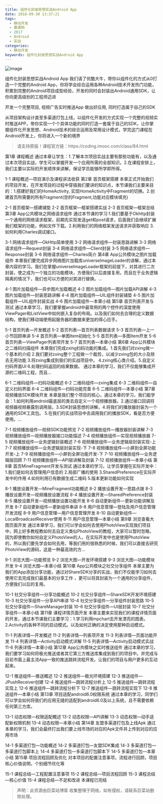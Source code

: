 ```yaml
---
title: 组件化封装思想实战Android App
date: 2018-09-30 13:37:21
tags:
  - 移动开发
  - 慕课网
  - 2017
  - Android
  - 实战
categories:
  - 移动开发
keywords: 组件化封装思想实战Android App
---
```

![image](http://szimg.mukewang.com/589c0e990001ac9505400300-360-202.jpg)

组件化封装思想实战Android App
我们请了优酷大牛，带你以组件化的方式从0打造一个完整的Android App，你将学会综合运用各种Android技术开发热门功能，积累到完整的Android项目成型经验，开发的同时会封装出Android通用SDK，让你向更高级别的工程师迈进

开发一个完整项目, 视频广告实时推送App
做出好应用, 同时打造属于自己的SDK

从项目架构设计直至多渠道打包上线，以组件化开发的方式实现一个完整的视频实时推送APP，带你实现一个个具体功能的同时打造一套属于自己的SDK，让你掌握组件化开发思想、Android技术的综合运用及常用设计模式，学完这门课程在Android开发上，你将进入一个新的境界

<!-- more -->
<blockquote class="blockquote-center">
请支持原版！课程官方链：https://coding.imooc.com/class/84.html</blockquote>
</blockquote>


第1章 课程概述
通过本章让学生：1.了解本次项目实战主要有那些功能有，以及通过本次项目实战，学生可以掌握开发一个应用所需的全部知识。2.在课程安排上，我们主要以实际的开发顺序来讲解，保证学员能够所学即所得。

1-1 课程概述—项目演示及课程讲法收获
第2章 首页框架搭建
本章正式开始我们的项目开发，在开发项目的过程中穿插我们要讲的知识点，本节课我们主要来目的：1.搭建好我们的HomeActivity, 实现HomeActivity中Fragment的切换。2.创建首页所需要的所有Fragment(空的Fragment,功能对应模块填充)

2-1 首页框架—搭建铺垫
2-2 首页框架—框架搭建实战
2-3 首页框架—框架总结
第3章 App公共模块之网络请求组件
通过本节课的学习:1.我们要基于Okhttp封装一个通用的网络请求框架，前期先实现发送get和post请求，后面我们会继续扩展我们框架的功能，例如文件下载。2.利用我们的网络框架发送请求并获取响应 3.如何利用Charles调试接口。

3-1 网络请求组件—OkHttp简单使用
3-2 网络请求组件—封装思路讲解
3-3 网络请求组件—Request封装
3-4 网络请求组件—Client封装
3-5 网络请求组件—Response封装
3-6 网络请求组件—Charles简介
第4章 App公共模块之图片加载组件
本章我们要完成异步网络图片加载库universeImageLoader的讲解，通过本章内容的学习。我们在掌握universeImageLoader框架的前提下，对其进行二次封装，使之成为一个独立的功能模块，方便我们以后直接复用，而且在于业务逻辑隔离的情况下，我们也可以方便的对其进行替换。...

4-1 图片加载组件—异步图片加载概述
4-2 图片加载组件—图片加载API讲解
4-3 图片加载组件—封装思路讲解
4-4 图片加载组件—UIL组件封装铺垫
4-5 图片加载组件—UIL组件封装实战
4-6 图片加载组件—本章小结
第5章 首页列表开发与测试
通过本章学习，我们要掌握android中最常用的两个控件的深度使用ViewPager和ListView中如何嵌入复杂的布局。以及我们如何去合理的定义数据结构，使我们移动端使用起服务器的数据来更加的得心应手。

5-1 首页列表—开发概述
5-2 首页列表—首页列表数据请求
5-3 首页列表—上一小节回顾串讲
5-4 首页列表—单图Item初始化
5-5 首页列表—多图Item开发
5-6 首页列表—ViewPager列表项开发
5-7 首页列表—本章小结
第6章 App公共模块之二维码扫描组件
本章我们完成zxing扫码功能的集成。1.首先我们对zxing做一个基本的介绍 2.我们要对zxing整个工程做一个裁剪，以减少zxing包的大小及除去无用功能 3.将zxing集成到我们的实战项目中。 4.zxing核心类介绍。5.自定义扫码界面UI 6.处理扫码返回的结果数据。 通过本章的学习，我们不仅能够集成开源的二维码工程，而且...

6-1 二维码组件—扫码功能概述
6-2 二维码组件—zxing集成
6-3 二维码组件—自定义扫码界面
6-4 二维码组件—扫码功能完善
6-5 二维码组件—本章小结
第7章 视频播放SDK模块开发
本章是我们整个项目的核心，通过本章的学习，我们能学会：1.如何利用android最底层的类去自定义一个视频播放器。2.通过接口回调将视频器视频暴露到调用层。3.SDK封装思想的讲解，4.将我们的播放器封装为一个通用的SDK工具包。 5.在我们的实战项目中去调用我们的播放SDK，看是否方便使用。...

7-1 视频播放组件—视频SDK功能预览
7-2 视频播放组件—播放器封装讲解
7-3 视频播放组件—视频播放器接口功能描述
7-4 视频播放组件—实现视频播放器
7-5 视频播放组件—业务逻辑封装概述
7-6 视频播放组件—业务逻辑层封装实现-上
7-7 视频播放组件—业务逻辑层封装实现-下
7-8 视频播放组件—小屏到全屏功能开发-上
7-9 视频播放组件—小屏到全屏功能开发-下
7-10 视频播放组件—业务逻辑层回顾
7-11 视频播放组件—API层讲解及封装
7-12 视频播放组件—本章小结
第8章 首页MineFragment开发与测试
通过本章的学习，让学员掌握在实际开发中：1.我们是如何去管理用户信息的 2.局部广播的使用 3.SharedPreference在实际开发中的作用 4.如何利用已有数据生成二维码 5.版本更新功能如何实现

8-1 播放设置开发—MineFragment功能概述
8-2 播放设置开发—思路点拨
8-3 播放设置开发—视频播放设置流程
8-4 播放设置开发—SharedPreference封装
8-5 播放设置开发—视频播放设置功能开发
8-6 自动更新组件—更新功能讲解及开发
8-7 自动更新组件—更新组件串讲
8-8 用户信息管理—登陆及用户信息管理开发流程
8-9 用户信息管理—用户信息管理开发
8-10 自动更新组件—LocalBroadcastReceiver使用
8-11 用户信息管理—本章小结
第9章 浏览查看大图页面开发
通过本章学习，我们可以学会如何去使用PhotoView实现我们项目中，网上好多教程教如何去自定义类似PhotoView的教程，大家可以暂时忽略，因为即使教你如何自定义PhotoView的人，在实际开发中也是使用PhotoView的，所以我们要先学会如何去用，等我们用的很熟悉的时候，我们可以直接去研究PhotoView的源码，这是一种最高效的方...

9-1 浏览大图—功能预览
9-2 浏览大图—开发环境搭建
9-3 浏览大图—功能模块开发
9-4 浏览大图—本章小结
第10章 App公共模块之社交分享组件
本章主要为我们的App添加分享功能，通过对ShareSDK分享的实战，我们不仅能学习如何去使用它去完成我们最基本的分享工作 ，更可以将其封装为一个通用的分享组件，方便我们以后的复用。

10-1 社交分享组件—分享功能概述
10-2 社交分享组件—ShareSDK开发环境搭建
10-3 社交分享组件—分享API串讲
10-4 社交分享组件—分享组件封装思路
10-5 社交分享组件—ShareManager封装
10-6 社交分享组件—UI层封装
10-7 社交分享组件—本章小结
第11章 课程详情页面开发
本章主要来实现我们的课程详情页面的开发，通过本节课我们主要学习：1.学习利用mpchart去开发漂亮的图表。2.Activity的各种不同的启动模式。以及如何正确的决定使用那种启动模式。

11-1 列表详情—开发概述
11-2 列表详情—列表项开发
11-3 列表详情—页面功能开发
11-4 列表详情—Activity启动模式详解
11-5 列表详情—Activity启动模式实战
11-6 列表详情—本章小结
第12章 App公共模块之实时推送组件
通过本章的学习，我们要学习如何将极光推送或者其它第三方推送库集成到我们的项目中。并完成与目前市面上最主流App一致的推送跳转流程开发。让我们的项目与用户更多的互动起来。

12-1 推送组件—推送概述
12-2 推送组件—极光环境搭建
12-3 推送组件—JPushReceiver创建
12-4 推送组件—跳转流程分析上
12-5 推送组件—跳转流程实现上
12-6 推送组件—跳转流程分析下
12-7 推送组件—跳转流程实现下
12-8 推送组件—本章小结
第13章 项目适配android6.0权限系统
通过本章的学习，同学们可以学会如何将我们的应用无缝的适配到android6.0及以上系统，且不需要依赖任何第三方库。

13-1 动态权限—权限适配概述
13-2 动态权限—API讲解
13-3 动态权限—动手适配新权限机制
13-4 动态权限—本章小结
第14章 友盟多渠道打包及上线Apk
通过本章的学习，我们会最终打出我们要上线市场的对应的Apk文件并上传到对应的应用市场

14-1 多渠道打包—功能概述
14-2 多渠道打包—友盟SDK集成
14-3 多渠道打包—多渠道打包脚本上
14-4 多渠道打包—多渠道打包脚本下
14-5 多渠道打包—本章小结
第15章 项目流程回顾及优化
对本项目的配置注意事项，流程进行回顾，项目核心价值说明，个别细节优化等

15-1 课程总结—工程配置注意事项
15-2 课程总结—项目流程回顾
15-3 课程总结—核心价值
15-4 课程总结—不足和改进
本课程已完结

<blockquote class="blockquote-center">声明：此资源由巨菜站博客 收集整理于网络，如有侵权，请联系巨菜站删除处理。</blockquote>

<div id="jspay" sid="cCHGR7Q5152" style="display:none">cCHGR7Q5152</div>
<script type="text/javascript" src="https://www.fageka.com/j.js"></script>
<script type="text/javascript" src="https://www.fageka.com/f.js" charset="utf-8"></script>
